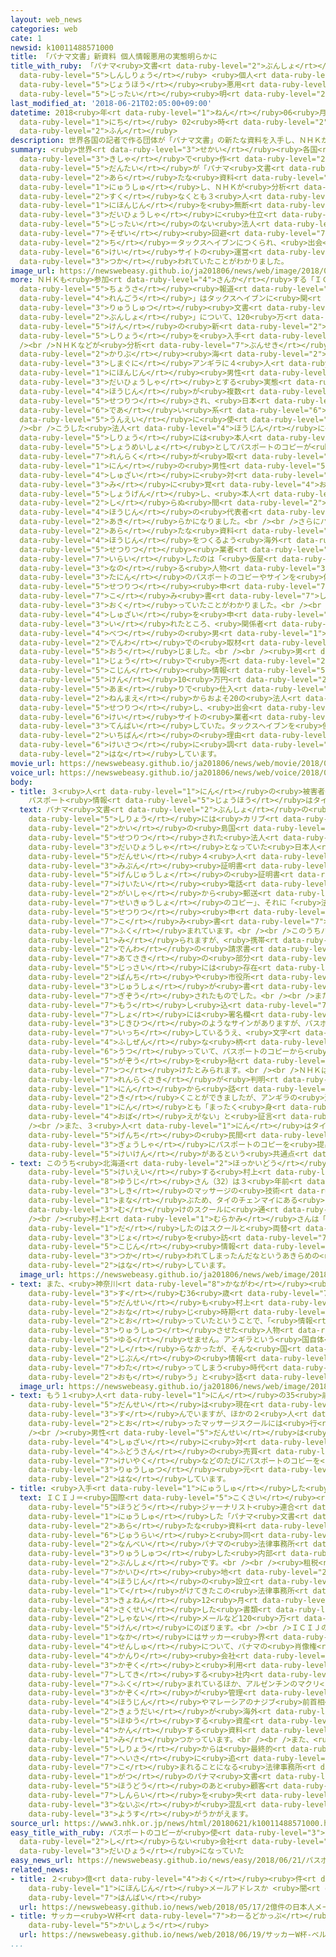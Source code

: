 ```yaml
---
layout: web_news
categories: web
cate: 1
newsid: k10011488571000
title: 「パナマ文書」新資料 個人情報悪用の実態明らかに
title_with_ruby: 「パナマ<ruby>文書<rt data-ruby-level="2">ぶんしょ</rt></ruby>」<ruby>新資料<rt
  data-ruby-level="5">しんしりょう</rt></ruby> <ruby>個人<rt data-ruby-level="5">こじん</rt></ruby><ruby>情報<rt
  data-ruby-level="5">じょうほう</rt></ruby><ruby>悪用<rt data-ruby-level="3">あくよう</rt></ruby>の<ruby>実態<rt
  data-ruby-level="5">じったい</rt></ruby><ruby>明<rt data-ruby-level="2">あき</rt></ruby>らかに
last_modified_at: '2018-06-21T02:05:00+09:00'
datetime: 2018<ruby>年<rt data-ruby-level="1">ねん</rt></ruby>06<ruby>月<rt data-ruby-level="1">がつ</rt></ruby>21<ruby>日<rt
  data-ruby-level="1">にち</rt></ruby> 02<ruby>時<rt data-ruby-level="2">じ</rt></ruby>05<ruby>分<rt
  data-ruby-level="2">ふん</rt></ruby>
description: 世界各国の記者で作る団体が「パナマ文書」の新たな資料を入手し、ＮＨＫが分析したところ、少なくとも３人の日本人を無断で代表者に仕立てた実態のない法人が租税回避地＝タックスヘイブンにつくられ、出会い系サイトの運営に使われていたことがわかりました。
summary: <ruby>世界<rt data-ruby-level="3">せかい</rt></ruby><ruby>各国<rt data-ruby-level="4">かっこく</rt></ruby>の<ruby>記者<rt
  data-ruby-level="3">きしゃ</rt></ruby>で<ruby>作<rt data-ruby-level="2">つく</rt></ruby>る<ruby>団体<rt
  data-ruby-level="5">だんたい</rt></ruby>が「パナマ<ruby>文書<rt data-ruby-level="2">ぶんしょ</rt></ruby>」の<ruby>新<rt
  data-ruby-level="2">あら</rt></ruby>たな<ruby>資料<rt data-ruby-level="5">しりょう</rt></ruby>を<ruby>入手<rt
  data-ruby-level="1">にゅうしゅ</rt></ruby>し、ＮＨＫが<ruby>分析<rt data-ruby-level="7">ぶんせき</rt></ruby>したところ、<ruby>少<rt
  data-ruby-level="2">すく</rt></ruby>なくとも３<ruby>人<rt data-ruby-level="1">にん</rt></ruby>の<ruby>日本人<rt
  data-ruby-level="1">にほんじん</rt></ruby>を<ruby>無断<rt data-ruby-level="5">むだん</rt></ruby>で<ruby>代表者<rt
  data-ruby-level="3">だいひょうしゃ</rt></ruby>に<ruby>仕立<rt data-ruby-level="3">した</rt></ruby>てた<ruby>実態<rt
  data-ruby-level="5">じったい</rt></ruby>のない<ruby>法人<rt data-ruby-level="4">ほうじん</rt></ruby>が<ruby>租税<rt
  data-ruby-level="7">そぜい</rt></ruby><ruby>回避<rt data-ruby-level="7">かいひ</rt></ruby><ruby>地<rt
  data-ruby-level="2">ち</rt></ruby>＝タックスヘイブンにつくられ、<ruby>出会<rt data-ruby-level="6">であ</rt></ruby>い<ruby>系<rt
  data-ruby-level="6">けい</rt></ruby>サイトの<ruby>運営<rt data-ruby-level="5">うんえい</rt></ruby>に<ruby>使<rt
  data-ruby-level="3">つか</rt></ruby>われていたことがわかりました。
image_url: https://newswebeasy.github.io/ja201806/news/web/image/2018/06/21/K10011488571_1806202355_1806202358_01_02.jpg
more: ＮＨＫも<ruby>参加<rt data-ruby-level="4">さんか</rt></ruby>する「ＩＣＩＪ＝<ruby>国際<rt data-ruby-level="5">こくさい</rt></ruby><ruby>調査<rt
  data-ruby-level="5">ちょうさ</rt></ruby><ruby>報道<rt data-ruby-level="5">ほうどう</rt></ruby>ジャーナリスト<ruby>連合<rt
  data-ruby-level="4">れんごう</rt></ruby>」はタックスヘイブンに<ruby>関<rt data-ruby-level="4">かん</rt></ruby>する<ruby>流出<rt
  data-ruby-level="3">りゅうしゅつ</rt></ruby><ruby>文書<rt data-ruby-level="2">ぶんしょ</rt></ruby>「パナマ<ruby>文書<rt
  data-ruby-level="2">ぶんしょ</rt></ruby>」について、120<ruby>万<rt data-ruby-level="2">まん</rt></ruby><ruby>件<rt
  data-ruby-level="5">けん</rt></ruby>の<ruby>新<rt data-ruby-level="2">あら</rt></ruby>たな<ruby>資料<rt
  data-ruby-level="5">しりょう</rt></ruby>を<ruby>入手<rt data-ruby-level="1">にゅうしゅ</rt></ruby>しました。<br
  /><br />ＮＨＫなどが<ruby>分析<rt data-ruby-level="7">ぶんせき</rt></ruby>したところ、<ruby>カリブ<rt
  data-ruby-level="2">かりぶ</rt></ruby><ruby>海<rt data-ruby-level="2">かい</rt></ruby>の<ruby>島国<rt
  data-ruby-level="3">しまぐに</rt></ruby>アンギラに４<ruby>人<rt data-ruby-level="1">にん</rt></ruby>の<ruby>日本人<rt
  data-ruby-level="1">にほんじん</rt></ruby><ruby>男性<rt data-ruby-level="5">だんせい</rt></ruby>を<ruby>代表者<rt
  data-ruby-level="3">だいひょうしゃ</rt></ruby>とする<ruby>実態<rt data-ruby-level="5">じったい</rt></ruby>のない<ruby>法人<rt
  data-ruby-level="4">ほうじん</rt></ruby>が<ruby>複数<rt data-ruby-level="5">ふくすう</rt></ruby>、<ruby>設立<rt
  data-ruby-level="5">せつりつ</rt></ruby>され、<ruby>日本<rt data-ruby-level="1">にっぽん</rt></ruby>の<ruby>出会<rt
  data-ruby-level="6">であ</rt></ruby>い<ruby>系<rt data-ruby-level="6">けい</rt></ruby>サイトの<ruby>運営<rt
  data-ruby-level="5">うんえい</rt></ruby>に<ruby>使<rt data-ruby-level="3">つか</rt></ruby>われていたことがわかりました。<br
  /><br />こうした<ruby>法人<rt data-ruby-level="4">ほうじん</rt></ruby>に<ruby>関<rt data-ruby-level="4">かん</rt></ruby>する<ruby>資料<rt
  data-ruby-level="5">しりょう</rt></ruby>には<ruby>本人<rt data-ruby-level="1">ほんにん</rt></ruby>の<ruby>証明書<rt
  data-ruby-level="5">しょうめいしょ</rt></ruby>としてパスポートのコピーが<ruby>含<rt data-ruby-level="7">ふく</rt></ruby>まれていましたが、<ruby>連絡<rt
  data-ruby-level="7">れんらく</rt></ruby>が<ruby>取<rt data-ruby-level="3">と</rt></ruby>れた３<ruby>人<rt
  data-ruby-level="1">にん</rt></ruby>の<ruby>男性<rt data-ruby-level="5">だんせい</rt></ruby>は<ruby>取材<rt
  data-ruby-level="4">しゅざい</rt></ruby>に<ruby>対<rt data-ruby-level="3">たい</rt></ruby>して「<ruby>身<rt
  data-ruby-level="3">み</rt></ruby>に<ruby>覚<rt data-ruby-level="4">おぼ</rt></ruby>えがない」と<ruby>証言<rt
  data-ruby-level="5">しょうげん</rt></ruby>し、<ruby>本人<rt data-ruby-level="1">ほんにん</rt></ruby>の<ruby>知<rt
  data-ruby-level="2">し</rt></ruby>らぬ<ruby>間<rt data-ruby-level="2">ま</rt></ruby>に<ruby>法人<rt
  data-ruby-level="4">ほうじん</rt></ruby>の<ruby>代表者<rt data-ruby-level="3">だいひょうしゃ</rt></ruby>にさせられていたことが<ruby>明<rt
  data-ruby-level="2">あき</rt></ruby>らかになりました。<br /><br />さらにパナマ<ruby>文書<rt data-ruby-level="2">ぶんしょ</rt></ruby>の<ruby>新<rt
  data-ruby-level="2">あら</rt></ruby>たな<ruby>資料<rt data-ruby-level="5">しりょう</rt></ruby>からこうした<ruby>法人<rt
  data-ruby-level="4">ほうじん</rt></ruby>をつくるよう<ruby>海外<rt data-ruby-level="2">かいがい</rt></ruby>の<ruby>設立<rt
  data-ruby-level="5">せつりつ</rt></ruby><ruby>業者<rt data-ruby-level="3">ぎょうしゃ</rt></ruby>に<ruby>依頼<rt
  data-ruby-level="7">いらい</rt></ruby>したのは「<ruby>仮屋<rt data-ruby-level="5">かりや</rt></ruby>」と<ruby>名乗<rt
  data-ruby-level="3">なの</rt></ruby>る<ruby>人物<rt data-ruby-level="3">じんぶつ</rt></ruby>で、<ruby>他人<rt
  data-ruby-level="3">たにん</rt></ruby>のパスポートのコピーやサインを<ruby>偽造<rt data-ruby-level="7">ぎぞう</rt></ruby>した<ruby>設立<rt
  data-ruby-level="5">せつりつ</rt></ruby><ruby>申<rt data-ruby-level="7">もう</rt></ruby>し<ruby>込<rt
  data-ruby-level="7">こ</rt></ruby>み<ruby>書<rt data-ruby-level="7">しょ</rt></ruby>をメールで<ruby>送<rt
  data-ruby-level="3">おく</rt></ruby>っていたことがわかりました。<br /><br />ＮＨＫがこの<ruby>人物<rt data-ruby-level="3">じんぶつ</rt></ruby>のメールアドレスに<ruby>取材<rt
  data-ruby-level="4">しゅざい</rt></ruby>を<ruby>申<rt data-ruby-level="3">もう</rt></ruby>し<ruby>入<rt
  data-ruby-level="3">い</rt></ruby>れたところ、<ruby>関係者<rt data-ruby-level="4">かんけいしゃ</rt></ruby>だという<ruby>別<rt
  data-ruby-level="4">べつ</rt></ruby>の<ruby>男<rt data-ruby-level="1">おとこ</rt></ruby>が<ruby>電話<rt
  data-ruby-level="2">でんわ</rt></ruby>での<ruby>取材<rt data-ruby-level="4">しゅざい</rt></ruby>に<ruby>応<rt
  data-ruby-level="5">おう</rt></ruby>じました。<br /><br /><ruby>男<rt data-ruby-level="1">おとこ</rt></ruby>は「インターネット<ruby>上<rt
  data-ruby-level="1">じょう</rt></ruby>で<ruby>売<rt data-ruby-level="2">う</rt></ruby>られている<ruby>個人<rt
  data-ruby-level="5">こじん</rt></ruby><ruby>情報<rt data-ruby-level="5">じょうほう</rt></ruby>を１<ruby>件<rt
  data-ruby-level="5">けん</rt></ruby>10<ruby>万円<rt data-ruby-level="2">まんえん</rt></ruby><ruby>余<rt
  data-ruby-level="5">あま</rt></ruby>りで<ruby>仕入<rt data-ruby-level="3">しい</rt></ruby>れ、５<ruby>年前<rt
  data-ruby-level="2">ねんまえ</rt></ruby>からおよそ20の<ruby>法人<rt data-ruby-level="4">ほうじん</rt></ruby>を<ruby>設立<rt
  data-ruby-level="5">せつりつ</rt></ruby>し、<ruby>出会<rt data-ruby-level="6">であ</rt></ruby>い<ruby>系<rt
  data-ruby-level="6">けい</rt></ruby>サイトの<ruby>業者<rt data-ruby-level="3">ぎょうしゃ</rt></ruby>に<ruby>転売<rt
  data-ruby-level="3">てんばい</rt></ruby>していた。タックスヘイブンを<ruby>使<rt data-ruby-level="3">つか</rt></ruby>う<ruby>一番<rt
  data-ruby-level="2">いちばん</rt></ruby>の<ruby>理由<rt data-ruby-level="3">りゆう</rt></ruby>は<ruby>警察<rt
  data-ruby-level="6">けいさつ</rt></ruby>に<ruby>調<rt data-ruby-level="3">しら</rt></ruby>べられないことだ」と<ruby>話<rt
  data-ruby-level="2">はな</rt></ruby>しています。
movie_url: https://newswebeasy.github.io/ja201806/news/web/movie/2018/06/21/k10011488571_201806210517_201806210520.mp4
voice_url: https://newswebeasy.github.io/ja201806/news/web/voice/2018/06/21/k10011488571_201806210517_201806210520.mp3
body:
- title: ３<ruby>人<rt data-ruby-level="1">にん</rt></ruby>の<ruby>被害者<rt data-ruby-level="7">ひがいしゃ</rt></ruby>
    パスポート<ruby>情報<rt data-ruby-level="5">じょうほう</rt></ruby>はタイで<ruby>流出<rt data-ruby-level="3">りゅうしゅつ</rt></ruby>か？
  text: パナマ<ruby>文書<rt data-ruby-level="2">ぶんしょ</rt></ruby>の<ruby>新<rt data-ruby-level="2">あら</rt></ruby>たな<ruby>資料<rt
    data-ruby-level="5">しりょう</rt></ruby>には<ruby>カリブ<rt data-ruby-level="2">かりぶ</rt></ruby><ruby>海<rt
    data-ruby-level="2">かい</rt></ruby>の<ruby>島国<rt data-ruby-level="3">しまぐに</rt></ruby>アンギラに<ruby>設立<rt
    data-ruby-level="5">せつりつ</rt></ruby>された<ruby>法人<rt data-ruby-level="4">ほうじん</rt></ruby>の<ruby>代表者<rt
    data-ruby-level="3">だいひょうしゃ</rt></ruby>となっていた<ruby>日本人<rt data-ruby-level="1">にほんじん</rt></ruby>の<ruby>男性<rt
    data-ruby-level="5">だんせい</rt></ruby>４<ruby>人<rt data-ruby-level="1">にん</rt></ruby>について、<ruby>身分<rt
    data-ruby-level="3">みぶん</rt></ruby><ruby>証明書<rt data-ruby-level="5">しょうめいしょ</rt></ruby>としての「パスポートのコピー」や<ruby>現住所<rt
    data-ruby-level="5">げんじゅうしょ</rt></ruby>の<ruby>証明書<rt data-ruby-level="5">しょうめいしょ</rt></ruby>として「<ruby>携帯<rt
    data-ruby-level="7">けいたい</rt></ruby><ruby>電話<rt data-ruby-level="2">でんわ</rt></ruby><ruby>会社<rt
    data-ruby-level="2">がいしゃ</rt></ruby>から<ruby>郵送<rt data-ruby-level="6">ゆうそう</rt></ruby>された<ruby>請求書<rt
    data-ruby-level="7">せいきゅうしょ</rt></ruby>のコピー」、それに「<ruby>法人<rt data-ruby-level="4">ほうじん</rt></ruby>の<ruby>設立<rt
    data-ruby-level="5">せつりつ</rt></ruby><ruby>申<rt data-ruby-level="7">もう</rt></ruby>し<ruby>込<rt
    data-ruby-level="7">こ</rt></ruby>み<ruby>書<rt data-ruby-level="7">しょ</rt></ruby>」などが<ruby>含<rt
    data-ruby-level="7">ふく</rt></ruby>まれています。<br /><br />このうちパスポートは<ruby>本物<rt data-ruby-level="3">ほんもの</rt></ruby>のコピーと<ruby>見<rt
    data-ruby-level="1">み</rt></ruby>られますが、<ruby>携帯<rt data-ruby-level="7">けいたい</rt></ruby><ruby>電話<rt
    data-ruby-level="2">でんわ</rt></ruby>の<ruby>請求書<rt data-ruby-level="7">せいきゅうしょ</rt></ruby>は<ruby>宛先<rt
    data-ruby-level="7">あてさき</rt></ruby>の<ruby>部分<rt data-ruby-level="3">ぶぶん</rt></ruby>に<ruby>実際<rt
    data-ruby-level="5">じっさい</rt></ruby>には<ruby>存在<rt data-ruby-level="6">そんざい</rt></ruby>しない<ruby>番地<rt
    data-ruby-level="2">ばんち</rt></ruby>や<ruby>市役所<rt data-ruby-level="3">しやくしょ</rt></ruby>の<ruby>住所<rt
    data-ruby-level="3">じゅうしょ</rt></ruby>が<ruby>書<rt data-ruby-level="2">か</rt></ruby>かれた<ruby>偽造<rt
    data-ruby-level="7">ぎぞう</rt></ruby>されたものでした。<br /><br />また、<ruby>設立<rt data-ruby-level="5">せつりつ</rt></ruby><ruby>申<rt
    data-ruby-level="7">もう</rt></ruby>し<ruby>込<rt data-ruby-level="7">こ</rt></ruby>み<ruby>書<rt
    data-ruby-level="7">しょ</rt></ruby>には<ruby>署名欄<rt data-ruby-level="7">しょめいらん</rt></ruby>に<ruby>直筆<rt
    data-ruby-level="3">じきひつ</rt></ruby>のようなサインがありますが、パスポートのサインと<ruby>特徴<rt data-ruby-level="7">とくちょう</rt></ruby>が<ruby>一致<rt
    data-ruby-level="7">いっち</rt></ruby>しているうえ、<ruby>文字<rt data-ruby-level="1">もじ</rt></ruby>のまわりに<ruby>不自然<rt
    data-ruby-level="4">ふしぜん</rt></ruby>な<ruby>柄<rt data-ruby-level="7">え</rt></ruby>が<ruby>映<rt
    data-ruby-level="6">うつ</rt></ruby>っていて、パスポートのコピーから<ruby>複写<rt data-ruby-level="5">ふくしゃ</rt></ruby>した<ruby>画像<rt
    data-ruby-level="5">がぞう</rt></ruby>を<ruby>貼<rt data-ruby-level="7">は</rt></ruby>り<ruby>付<rt
    data-ruby-level="7">つ</rt></ruby>けたとみられます。<br /><br />ＮＨＫは４<ruby>人<rt data-ruby-level="1">にん</rt></ruby>のうち<ruby>連絡先<rt
    data-ruby-level="7">れんらくさき</rt></ruby>が<ruby>判明<rt data-ruby-level="5">はんめい</rt></ruby>した３<ruby>人<rt
    data-ruby-level="1">にん</rt></ruby>から<ruby>話<rt data-ruby-level="2">はなし</rt></ruby>を<ruby>聞<rt
    data-ruby-level="2">き</rt></ruby>くことができましたが、アンギラの<ruby>法人<rt data-ruby-level="4">ほうじん</rt></ruby>について３<ruby>人<rt
    data-ruby-level="1">にん</rt></ruby>とも「まったく<ruby>身<rt data-ruby-level="3">み</rt></ruby>に<ruby>覚<rt
    data-ruby-level="4">おぼ</rt></ruby>えがない」と<ruby>証言<rt data-ruby-level="5">しょうげん</rt></ruby>しています。<br
    /><br />また、３<ruby>人<rt data-ruby-level="1">にん</rt></ruby>はタイを<ruby>訪<rt data-ruby-level="7">おとず</rt></ruby>れ、<ruby>現地<rt
    data-ruby-level="5">げんち</rt></ruby>の<ruby>民間<rt data-ruby-level="4">みんかん</rt></ruby><ruby>業者<rt
    data-ruby-level="3">ぎょうしゃ</rt></ruby>にパスポートのコピーを<ruby>提出<rt data-ruby-level="5">ていしゅつ</rt></ruby>した<ruby>経験<rt
    data-ruby-level="5">けいけん</rt></ruby>があるという<ruby>共通点<rt data-ruby-level="4">きょうつうてん</rt></ruby>がありました。
- text: このうち<ruby>北海道<rt data-ruby-level="2">ほっかいどう</rt></ruby>のニセコでマッサージサロンを<ruby>経営<rt
    data-ruby-level="5">けいえい</rt></ruby>する<ruby>村上<rt data-ruby-level="1">むらかみ</rt></ruby><ruby>祐司<rt
    data-ruby-level="8">ゆうじ</rt></ruby>さん（32）は３<ruby>年前<rt data-ruby-level="2">ねんまえ</rt></ruby>、タイ<ruby>式<rt
    data-ruby-level="3">しき</rt></ruby>のマッサージの<ruby>技術<rt data-ruby-level="5">ぎじゅつ</rt></ruby>を<ruby>学<rt
    data-ruby-level="1">まな</rt></ruby>ぶため、タイのチェンマイにある<ruby>日本人<rt data-ruby-level="1">にほんじん</rt></ruby><ruby>向<rt
    data-ruby-level="3">む</rt></ruby>けのスクールに<ruby>通<rt data-ruby-level="2">とお</rt></ruby>っていたということです。<br
    /><br /><ruby>村上<rt data-ruby-level="1">むらかみ</rt></ruby>さんは「タイでパスポートを<ruby>出<rt
    data-ruby-level="1">だ</rt></ruby>したのはスクールと<ruby>両替<rt data-ruby-level="7">りょうがえ</rt></ruby><ruby>所<rt
    data-ruby-level="3">じょ</rt></ruby>を<ruby>訪<rt data-ruby-level="7">おとず</rt></ruby>れたときです。<ruby>個人<rt
    data-ruby-level="5">こじん</rt></ruby><ruby>情報<rt data-ruby-level="5">じょうほう</rt></ruby>が<ruby>使<rt
    data-ruby-level="3">つか</rt></ruby>われてしまったんだなというあきらめの<ruby>気持<rt data-ruby-level="3">きも</rt></ruby>ちです」と<ruby>話<rt
    data-ruby-level="2">はな</rt></ruby>しています。
  image_url: https://newswebeasy.github.io/ja201806/news/web/image/2018/06/21/K10011488571_1806202355_1806202358_01_03.jpg
- text: また、<ruby>神奈川<rt data-ruby-level="8">かながわ</rt></ruby><ruby>県内<rt data-ruby-level="3">けんない</rt></ruby>に<ruby>住<rt
    data-ruby-level="3">す</rt></ruby>む36<ruby>歳<rt data-ruby-level="7">さい</rt></ruby>のセラピストの<ruby>男性<rt
    data-ruby-level="5">だんせい</rt></ruby>も<ruby>村上<rt data-ruby-level="1">むらかみ</rt></ruby>さんと<ruby>同<rt
    data-ruby-level="2">おな</rt></ruby>じ<ruby>時期<rt data-ruby-level="3">じき</rt></ruby>にこのマッサージスクールに<ruby>通<rt
    data-ruby-level="2">とお</rt></ruby>っていたということで、「<ruby>情報<rt data-ruby-level="5">じょうほう</rt></ruby>を<ruby>流出<rt
    data-ruby-level="3">りゅうしゅつ</rt></ruby>させた<ruby>人物<rt data-ruby-level="3">じんぶつ</rt></ruby>は<ruby>許<rt
    data-ruby-level="5">ゆる</rt></ruby>せません。アンギラという<ruby>国自体<rt data-ruby-level="2">くにじたい</rt></ruby><ruby>知<rt
    data-ruby-level="2">し</rt></ruby>らなかったが、そんな<ruby>国<rt data-ruby-level="2">くに</rt></ruby>にまで<ruby>自分<rt
    data-ruby-level="2">じぶん</rt></ruby>の<ruby>情報<rt data-ruby-level="5">じょうほう</rt></ruby>が<ruby>渡<rt
    data-ruby-level="7">わた</rt></ruby>ってしまう<ruby>時代<rt data-ruby-level="3">じだい</rt></ruby>なのかと<ruby>思<rt
    data-ruby-level="2">おも</rt></ruby>う」と<ruby>話<rt data-ruby-level="2">はな</rt></ruby>しています。
  image_url: https://newswebeasy.github.io/ja201806/news/web/image/2018/06/21/K10011488571_1806202355_1806202358_01_04.jpg
- text: もう１<ruby>人<rt data-ruby-level="1">にん</rt></ruby>の35<ruby>歳<rt data-ruby-level="7">さい</rt></ruby>の<ruby>男性<rt
    data-ruby-level="5">だんせい</rt></ruby>は<ruby>現在<rt data-ruby-level="5">げんざい</rt></ruby>もタイのチェンマイに<ruby>住<rt
    data-ruby-level="3">す</rt></ruby>んでいますが、ほかの２<ruby>人<rt data-ruby-level="1">にん</rt></ruby>が<ruby>通<rt
    data-ruby-level="2">とお</rt></ruby>ったマッサージスクールには<ruby>行<rt data-ruby-level="2">い</rt></ruby>ったことがないということです。<br
    /><br /><ruby>男性<rt data-ruby-level="5">だんせい</rt></ruby>は<ruby>電話<rt data-ruby-level="2">でんわ</rt></ruby>での<ruby>取材<rt
    data-ruby-level="4">しゅざい</rt></ruby>に<ruby>対<rt data-ruby-level="3">たい</rt></ruby>して「タイでは<ruby>不動産<rt
    data-ruby-level="4">ふどうさん</rt></ruby>の<ruby>売買<rt data-ruby-level="2">ばいばい</rt></ruby>やＷｉ－Ｆｉの<ruby>契約<rt
    data-ruby-level="7">けいやく</rt></ruby>などのたびにパスポートのコピーを<ruby>提出<rt data-ruby-level="5">ていしゅつ</rt></ruby>しているので、<ruby>流出<rt
    data-ruby-level="3">りゅうしゅつ</rt></ruby><ruby>元<rt data-ruby-level="2">もと</rt></ruby>はわからない」と<ruby>話<rt
    data-ruby-level="2">はな</rt></ruby>しています。
- title: <ruby>入手<rt data-ruby-level="1">にゅうしゅ</rt></ruby>した<ruby>新資料<rt data-ruby-level="5">しんしりょう</rt></ruby>
  text: ＩＣＩＪ＝<ruby>国際<rt data-ruby-level="5">こくさい</rt></ruby><ruby>調査<rt data-ruby-level="5">ちょうさ</rt></ruby><ruby>報道<rt
    data-ruby-level="5">ほうどう</rt></ruby>ジャーナリスト<ruby>連合<rt data-ruby-level="4">れんごう</rt></ruby>が<ruby>入手<rt
    data-ruby-level="1">にゅうしゅ</rt></ruby>した「パナマ<ruby>文書<rt data-ruby-level="2">ぶんしょ</rt></ruby>」の<ruby>新<rt
    data-ruby-level="2">あら</rt></ruby>たな<ruby>資料<rt data-ruby-level="5">しりょう</rt></ruby>は<ruby>従来<rt
    data-ruby-level="6">じゅうらい</rt></ruby>と<ruby>同<rt data-ruby-level="2">おな</rt></ruby>じ<ruby>南米<rt
    data-ruby-level="2">なんべい</rt></ruby>パナマの<ruby>法律事務所<rt data-ruby-level="6">ほうりつじむしょ</rt></ruby>「モサック・フォンセカ」から<ruby>流出<rt
    data-ruby-level="3">りゅうしゅつ</rt></ruby>した<ruby>内部<rt data-ruby-level="3">ないぶ</rt></ruby><ruby>文書<rt
    data-ruby-level="2">ぶんしょ</rt></ruby>です。<br /><br /><ruby>租税<rt data-ruby-level="7">そぜい</rt></ruby><ruby>回避<rt
    data-ruby-level="7">かいひ</rt></ruby><ruby>地<rt data-ruby-level="2">ち</rt></ruby>＝タックスヘイブンで<ruby>法人<rt
    data-ruby-level="4">ほうじん</rt></ruby>の<ruby>設立<rt data-ruby-level="5">せつりつ</rt></ruby>を<ruby>手<rt
    data-ruby-level="1">て</rt></ruby>がけてきたこの<ruby>法律事務所<rt data-ruby-level="6">ほうりつじむしょ</rt></ruby>が、おととしから<ruby>去年<rt
    data-ruby-level="3">きょねん</rt></ruby>12<ruby>月<rt data-ruby-level="1">がつ</rt></ruby>までに<ruby>作成<rt
    data-ruby-level="4">さくせい</rt></ruby>した<ruby>書類<rt data-ruby-level="4">しょるい</rt></ruby>や<ruby>社内<rt
    data-ruby-level="2">しゃない</rt></ruby>メールなど120<ruby>万<rt data-ruby-level="2">まん</rt></ruby><ruby>件<rt
    data-ruby-level="5">けん</rt></ruby>にのぼります。<br /><br />ＩＣＩＪの<ruby>分析<rt data-ruby-level="7">ぶんせき</rt></ruby>によりますと、この<ruby>中<rt
    data-ruby-level="1">なか</rt></ruby>にはサッカー<ruby>界<rt data-ruby-level="3">かい</rt></ruby>のスーパースター、メッシ<ruby>選手<rt
    data-ruby-level="4">せんしゅ</rt></ruby>について、パナマの<ruby>肖像権<rt data-ruby-level="7">しょうぞうけん</rt></ruby><ruby>管理<rt
    data-ruby-level="4">かんり</rt></ruby><ruby>会社<rt data-ruby-level="2">がいしゃ</rt></ruby>を<ruby>家族<rt
    data-ruby-level="3">かぞく</rt></ruby>と<ruby>利用<rt data-ruby-level="4">りよう</rt></ruby>していると<ruby>指摘<rt
    data-ruby-level="7">してき</rt></ruby>する<ruby>社内<rt data-ruby-level="2">しゃない</rt></ruby>メールが<ruby>含<rt
    data-ruby-level="7">ふく</rt></ruby>まれているほか、アルゼンチンのマクリ<ruby>大統領<rt data-ruby-level="5">だいとうりょう</rt></ruby>の<ruby>家族<rt
    data-ruby-level="3">かぞく</rt></ruby>が<ruby>管理<rt data-ruby-level="4">かんり</rt></ruby>する<ruby>法人<rt
    data-ruby-level="4">ほうじん</rt></ruby>やマレーシアのナジブ<ruby>前首相<rt data-ruby-level="7">ぜんしゅしょう</rt></ruby>の<ruby>兄弟<rt
    data-ruby-level="2">きょうだい</rt></ruby>が<ruby>海外<rt data-ruby-level="2">かいがい</rt></ruby>に<ruby>保有<rt
    data-ruby-level="5">ほゆう</rt></ruby>する<ruby>資産<rt data-ruby-level="5">しさん</rt></ruby>に<ruby>関<rt
    data-ruby-level="4">かん</rt></ruby>する<ruby>資料<rt data-ruby-level="5">しりょう</rt></ruby>も<ruby>見<rt
    data-ruby-level="1">み</rt></ruby>つかっています。<br /><br />また、<ruby>新<rt data-ruby-level="2">あら</rt></ruby>たな<ruby>資料<rt
    data-ruby-level="5">しりょう</rt></ruby>からは<ruby>最終的<rt data-ruby-level="4">さいしゅうてき</rt></ruby>に<ruby>閉鎖<rt
    data-ruby-level="7">へいさ</rt></ruby>に<ruby>追<rt data-ruby-level="7">お</rt></ruby>い<ruby>込<rt
    data-ruby-level="7">こ</rt></ruby>まれることになる<ruby>法律事務所<rt data-ruby-level="6">ほうりつじむしょ</rt></ruby>「モサック・フォンセカ」がおととし４<ruby>月<rt
    data-ruby-level="1">がつ</rt></ruby>のパナマ<ruby>文書<rt data-ruby-level="2">ぶんしょ</rt></ruby>の<ruby>報道<rt
    data-ruby-level="5">ほうどう</rt></ruby>のあと<ruby>顧客<rt data-ruby-level="7">こきゃく</rt></ruby>の<ruby>信頼<rt
    data-ruby-level="7">しんらい</rt></ruby>を<ruby>失<rt data-ruby-level="4">うしな</rt></ruby>い、<ruby>内部<rt
    data-ruby-level="3">ないぶ</rt></ruby>が<ruby>混乱<rt data-ruby-level="6">こんらん</rt></ruby>していった<ruby>様子<rt
    data-ruby-level="3">ようす</rt></ruby>がうかがえます。
source_url: https://www3.nhk.or.jp/news/html/20180621/k10011488571000.html
easy_title_with_ruby: パスポートのコピーが<ruby>使<rt data-ruby-level="3">つか</rt></ruby>われて<ruby>知<rt
  data-ruby-level="2">し</rt></ruby>らない<ruby>会社<rt data-ruby-level="2">かいしゃ</rt></ruby>の<ruby>代表<rt
  data-ruby-level="3">だいひょう</rt></ruby>になっていた
easy_news_url: https://newswebeasy.github.io/news/easy/2018/06/21/パスポートのコピーが使われて知らない会社の代表になっていた
related_news:
- title: ２<ruby>億<rt data-ruby-level="4">おく</rt></ruby><ruby>件<rt data-ruby-level="5">けん</rt></ruby>の<ruby>日本人<rt
    data-ruby-level="1">にほんじん</rt></ruby>メールアドレスか <ruby>闇<rt data-ruby-level="7">やみ</rt></ruby>サイトで<ruby>販売<rt
    data-ruby-level="7">はんばい</rt></ruby>
  url: https://newswebeasy.github.io/news/web/2018/05/17/2億件の日本人メールアドレスか-闇サイトで販売
- title: サッカー<ruby>Ｗ杯<rt data-ruby-level="7">わーるどかっぷ</rt></ruby> ベルギーがパナマに<ruby>快勝<rt
    data-ruby-level="5">かいしょう</rt></ruby>
  url: https://newswebeasy.github.io/news/web/2018/06/19/サッカーW杯-ベルギーがパナマに快勝
...
```

